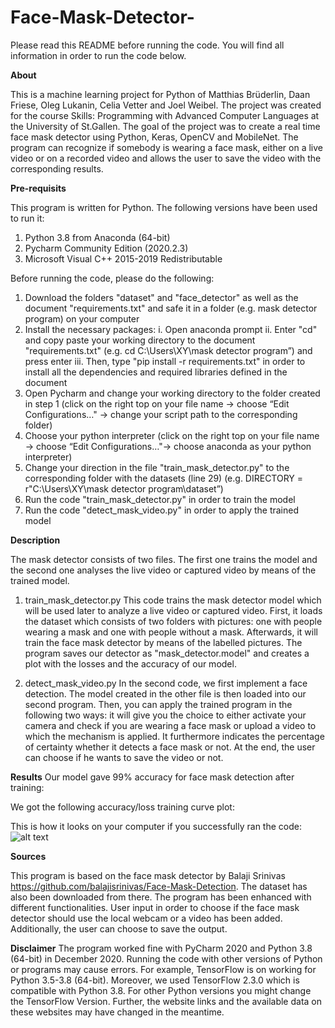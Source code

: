 # Face-Mask-Detector-
Please read this README before running the code. You will find all information in order to run the code below.

**About**

This is a machine learning project for Python of Matthias Brüderlin, Daan Friese, Oleg Lukanin, Celia Vetter and Joel Weibel. The project was created for the course Skills: Programming with Advanced Computer Languages at the University of St.Gallen. The goal of the project was to create a real time face mask detector using Python, Keras, OpenCV and MobileNet. The program can recognize if somebody is wearing a face mask, either on a live video or on a recorded video and allows the user to save the video with the corresponding results.

**Pre-requisits**

This program is written for Python. The following versions have been used to run it:
1. Python 3.8 from Anaconda (64-bit)
2. Pycharm Community Edition (2020.2.3)
3. Microsoft Visual C++ 2015-2019 Redistributable


Before running the code, please do the following:
1.	Download the folders "dataset" and "face_detector" as well as the document "requirements.txt" and safe it in a folder (e.g. mask detector program) on your computer
2.	Install the necessary packages: 
  i. Open anaconda prompt 
  ii.	Enter "cd" and copy paste your working directory to the document "requirements.txt" (e.g. cd C:\Users\XY\mask detector program”) and press enter 
  iii.	Then, type "pip install -r requirements.txt" in order to install all the dependencies and required libraries defined in the document
3.	Open Pycharm and change your working directory to the folder created in step 1 (click on the right top on your file name -> choose “Edit Configurations…" -> change your script path to the corresponding folder)
4.	Choose your python interpreter (click on the right top on your file name -> choose “Edit Configurations…"-> choose anaconda as your python interpreter)
5.	Change your direction in the file "train_mask_detector.py" to the corresponding folder with the datasets (line 29) (e.g. DIRECTORY = r"C:\Users\XY\mask detector program\dataset”)
6.	Run the code "train_mask_detector.py" in order to train the model
7.	Run the code "detect_mask_video.py" in order to apply the trained model

**Description**

The mask detector consists of two files. The first one trains the model and the second one analyses the live video or captured video by means of the trained model.

1. train_mask_detector.py
This code trains the mask detector model which will be used later to analyze a live video or captured video. First, it loads the dataset which consists of two folders with pictures: one with people wearing a mask and one with people without a mask. Afterwards, it will train the face mask detector by means of the labelled pictures. The program saves our detector as "mask_detector.model" and creates a plot with the losses and the accuracy of our model.

2.	detect_mask_video.py
In the second code, we first implement a face detection. The model created in the other file is then loaded into our second program. Then, you can apply the trained program in the following two ways: it will give you the choice to either activate your camera and check if you are wearing a face mask or upload a video to which the mechanism is applied. It furthermore indicates the percentage of certainty whether it detects a face mask or not. At the end, the user can choose if he wants to save the video or not.

**Results**
Our model gave 99% accuracy for face mask detection after training:

We got the following accuracy/loss training curve plot:

This is how it looks on your computer if you successfully ran the code:
![alt text](https://github.com/Lukaol/HSG-Coding-Project/blob/main/TheGIF.gif)

**Sources**

This program is based on the face mask detector by Balaji Srinivas https://github.com/balajisrinivas/Face-Mask-Detection. The dataset has also been downloaded from there. The program has been enhanced with different functionalities. User input in order to choose if the face mask detector should use the local webcam or a video has been added. Additionally, the user can choose to save the output.

**Disclaimer**
The program worked fine with PyCharm 2020 and Python 3.8 (64-bit) in December 2020. Running the code with other versions of Python or programs may cause errors. For example, TensorFlow is on working for Python 3.5-3.8 (64-bit). Moreover, we used TensorFlow 2.3.0 which is compatible with Python 3.8. For other Python versions you might change the TensorFlow Version. Further, the website links and the available data on these websites may have changed in the meantime.

